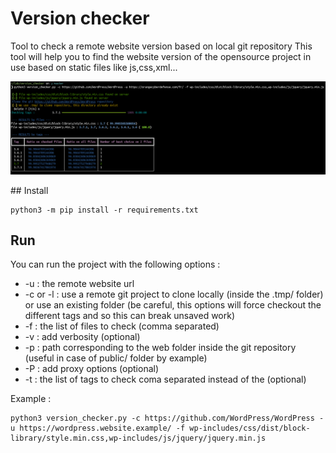 # Version checker

Tool to check a remote website version based on local git repository
This tool will help you to find the website version of the opensource project in use based on static files like js,css,xml...

[![asciicast](result.png)](https://asciinema.org/a/WYD8WtfnULpbfkz5uKMmqLExF)

## Install

```
python3 -m pip install -r requirements.txt
```

## Run

You can run the project with the following options : 
- -u : the remote website url
- -c or -l : use a remote git project to clone locally (inside the .tmp/ folder) or use an existing folder (be careful, this options will force checkout the different tags and so this can break unsaved work)
- -f : the list of files to check (comma separated)
- -v : add verbosity (optional)
- -p : path corresponding to the web folder inside the git repository (useful in case of public/ folder by example)
- -P : add proxy options (optional)
- -t : the list of tags to check coma separated instead of the (optional)

Example : 
```
python3 version_checker.py -c https://github.com/WordPress/WordPress -u https://wordpress.website.example/ -f wp-includes/css/dist/block-library/style.min.css,wp-includes/js/jquery/jquery.min.js
```

